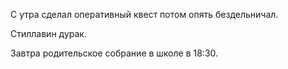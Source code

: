 С утра сделал оперативный квест потом опять бездельничал.

Стиллавин дурак.

Завтра родительское собрание в школе в 18:30.